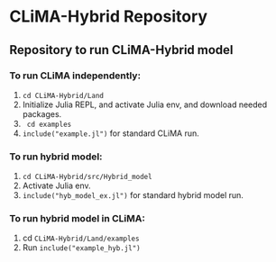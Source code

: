 # CLiMA-Hybrid Repository

## Repository to run CLiMA-Hybrid model

### To run CLiMA independently:
1) ``` cd CLiMA-Hybrid/Land  ```
2) Initialize Julia REPL, and activate Julia env, and download needed packages.
3) ``` cd examples```
4)  ``` include("example.jl") ``` for standard CLiMA run.

### To run hybrid model:
1) ``` cd CLiMA-Hybrid/src/Hybrid_model  ```
2) Activate Julia env.
3) ``` include("hyb_model_ex.jl") ``` for standard hybrid model run.

### To run hybrid model in CLiMA:
1) cd  ``` CLiMA-Hybrid/Land/examples ```
2) Run  ``` include("example_hyb.jl") ```

